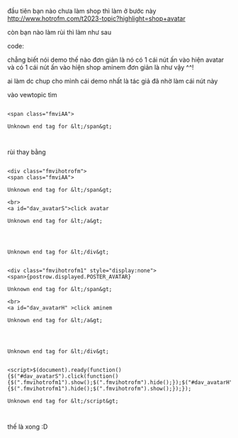 đầu tiên bạn nào chưa làm shop thì làm ở bước này http://www.hotrofm.com/t2023-topic?highlight=shop+avatar

còn bạn nào làm rùi thì làm như sau

code:

chẳng biết nói demo thế nào
đơn giản là nó có 1 cái nút ấn vào hiện avatar và có 1 cái nút ấn vào hiện shop aminem đơn giản là như vậy ^^!

ai làm dc chup cho mình cái demo nhất là tác giả đã nhờ làm cái nút này

vào vewtopic tìm

```

<span class="fmviAA">

Unknown end tag for &lt;/span&gt;



```

rùi thay bằng
```

<div class="fmvihotrofm">
<span class="fmviAA">

Unknown end tag for &lt;/span&gt;

<br>
<a id="dav_avatarS">click avatar

Unknown end tag for &lt;/a&gt;




Unknown end tag for &lt;/div&gt;


<div class="fmvihotrofm1" style="display:none">
<span>{postrow.displayed.POSTER_AVATAR}

Unknown end tag for &lt;/span&gt;

<br>
<a id="dav_avatarH" >click aminem

Unknown end tag for &lt;/a&gt;




Unknown end tag for &lt;/div&gt;


<script>$(document).ready(function(){$("#dav_avatarS").click(function(){$(".fmvihotrofm1").show();$(".fmvihotrofm").hide();});$("#dav_avatarH").click(function(){$(".fmvihotrofm1").hide();$(".fmvihotrofm").show();});});

Unknown end tag for &lt;/script&gt;



```

thế là xong :D